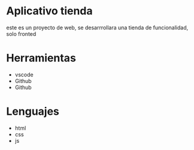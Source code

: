 # Aplicativo tienda
este es un proyecto de web, se desarrrollara una tienda de funcionalidad, solo fronted

# Herramientas
* vscode
* Github
* Github

# Lenguajes 
* html
* css
* js
